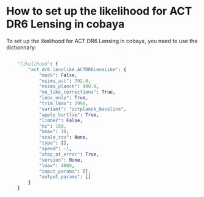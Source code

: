 # How to set up the likelihood for ACT DR6 Lensing in cobaya

To set up the likelihood for ACT DR6 Lensing in cobaya, you need to use the dictionnary: 

```python

    "likelihood": {
        "act_dr6_lenslike.ACTDR6LensLike": {
            "mock": False,
            "nsims_act": 792.0,
            "nsims_planck": 400.0,
            "no_like_corrections": True,
            "lens_only": True,
            "trim_lmax": 2998,
            "variant": "actplanck_baseline",
            "apply_hartlap": True,
            "limber": False,
            "nz": 100,
            "kmax": 10,
            "scale_cov": None,
            "type": [],
            "speed": -1,
            "stop_at_error": True,
            "version": None,
            "lmax": 4000,
            "input_params": [],
            "output_params": []
        }
    }
```

